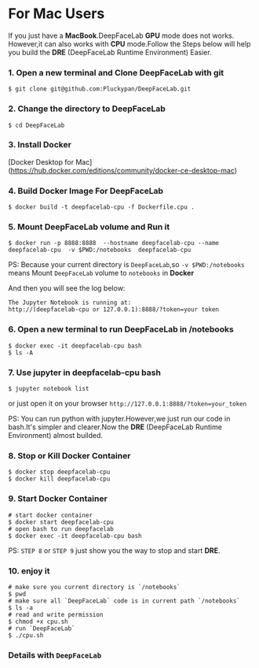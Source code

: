 # For Mac Users
If you just have a **MacBook**.DeepFaceLab **GPU** mode does not works. However,it can also works with **CPU** mode.Follow the Steps below will help you build the **DRE** (DeepFaceLab Runtime Environment) Easier.

### 1. Open a new terminal and Clone DeepFaceLab with git
```
$ git clone git@github.com:Pluckypan/DeepFaceLab.git
```

### 2. Change the directory to DeepFaceLab
```
$ cd DeepFaceLab
```

### 3. Install Docker

[Docker Desktop for Mac] (https://hub.docker.com/editions/community/docker-ce-desktop-mac)

### 4. Build Docker Image For DeepFaceLab

```
$ docker build -t deepfacelab-cpu -f Dockerfile.cpu .
```

### 5. Mount DeepFaceLab volume and Run it

```
$ docker run -p 8888:8888  --hostname deepfacelab-cpu --name deepfacelab-cpu  -v $PWD:/notebooks  deepfacelab-cpu
```

PS: Because your current directory is `DeepFaceLab`,so `-v $PWD:/notebooks` means Mount `DeepFaceLab` volume to `notebooks` in **Docker**

And then you will see the log below:

```
The Jupyter Notebook is running at:
http://(deepfacelab-cpu or 127.0.0.1):8888/?token=your token
```

### 6. Open a new terminal to run DeepFaceLab in /notebooks

```
$ docker exec -it deepfacelab-cpu bash
$ ls -A
```

### 7. Use jupyter in deepfacelab-cpu bash

```
$ jupyter notebook list
```
or just open it on your browser `http://127.0.0.1:8888/?token=your_token`

PS: You can run python with jupyter.However,we just run our code in bash.It's simpler and clearer.Now the **DRE** (DeepFaceLab Runtime Environment) almost builded.

### 8. Stop or Kill Docker Container

```
$ docker stop deepfacelab-cpu
$ docker kill deepfacelab-cpu
```

### 9. Start Docker Container

```
# start docker container
$ docker start deepfacelab-cpu
# open bash to run deepfacelab
$ docker exec -it deepfacelab-cpu bash
```

PS: `STEP 8` or `STEP 9` just show you the way to stop and start **DRE**.

### 10. enjoy it

```
# make sure you current directory is `/notebooks`
$ pwd
# make sure all `DeepFaceLab` code is in current path `/notebooks`
$ ls -a
# read and write permission
$ chmod +x cpu.sh
# run `DeepFaceLab`
$ ./cpu.sh
```

### Details with `DeepFaceLab`
